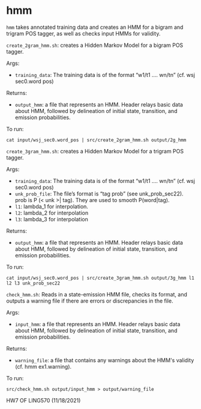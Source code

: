 # hmm
```hmm``` takes annotated training data and creates an HMM for a bigram and trigram POS tagger, as well as checks input HMMs for validity. 

```create_2gram_hmm.sh```: creates a Hidden Markov Model for a bigram POS tagger.

Args: 
* ```training_data```: The training data is of the format “w1/t1 .... wn/tn” (cf. wsj sec0.word pos)

Returns: 
* ```output_hmm```: a file that represents an HMM. Header relays basic data about HMM, followed by delineation of initial state, transition, and emission probabilities. 

To run: 
```
cat input/wsj_sec0.word_pos | src/create_2gram_hmm.sh output/2g_hmm
```

```create_3gram_hmm.sh```: creates a Hidden Markov Model for a trigram POS tagger.

Args: 
* ```training_data```: The training data is of the format “w1/t1 .... wn/tn” (cf. wsj sec0.word pos)
* ```unk_prob_file```: The file’s format is “tag prob” (see unk_prob_sec22). prob is P (< unk >| tag). They are used to smooth P(word|tag). 
* ```l1```: lambda_1 for interpolation. 
* ```l2```: lambda_2 for interpolation
* ```l3```: lambda_3 for interpolation

Returns: 
* ```output_hmm```: a file that represents an HMM. Header relays basic data about HMM, followed by delineation of initial state, transition, and emission probabilities. 

To run: 
```
cat input/wsj_sec0.word_pos | src/create_3gram_hmm.sh output/3g_hmm l1 l2 l3 unk_prob_sec22

```

```check_hmm.sh```: Reads in a state-emission HMM file, checks its format, and outputs a warning file if there are errors or discrepancies in the file. 

Args: 
* ```input_hmm```: a file that represents an HMM. Header relays basic data about HMM, followed by delineation of initial state, transition, and emission probabilities.

Returns: 
* ```warning_file```: a file that contains any warnings about the HMM's validity (cf. hmm ex1.warning). 

To run: 
```
src/check_hmm.sh output/input_hmm > output/warning_file
```

HW7 OF LING570 (11/18/2021)